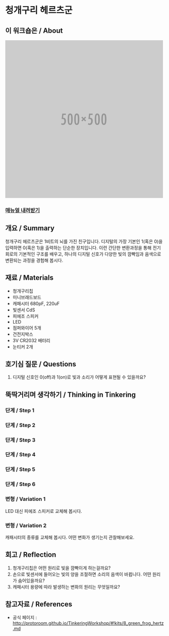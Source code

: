 # 청개구리 헤르츠군

## 이 워크숍은 / About
![Sketch Image](images/blank.png)

### [매뉴얼 내려받기](pdf/8_green_frog_hertz.pdf) 

## 개요 / Summary
청개구리 헤르츠군은 1비트의 뇌를 가진 친구입니다. 디지털의 가장 기본인 1(혹은 0)을 입력하면 0(혹은 1)을 출력하는 단순한 장치입니다. 이런 간단한 변환과정을 통해 전기회로의 기본적인 구조를 배우고, 하나의 디지털 신호가 다양한 빛의 깜빡임과 음색으로 변환되는 과정을 경험해 봅시다.


## 재료 / Materials

 * 청개구리칩
 * 미니브래드보드
 * 캐패시터 680pF, 220uF
 * 빛센서 CdS
 * 피에조 스피커
 * LED
 * 점퍼와이어 5개
 * 건전지박스
 * 3V CR2032 배터리
 * 눈티커 2개


## 호기심 질문 / Questions
 1. 디지털 신호인 0(off)과 1(on)로 빛과 소리가 어떻게 표현될 수 있을까요?


## 뚝딱거리며 생각하기 / Thinking in Tinkering

### 단계 / Step 1

### 단계 / Step 2

### 단계 / Step 3

### 단계 / Step 4

### 단계 / Step 5

### 단계 / Step 6


### 변형 / Variation 1
LED 대신 피에조 스피커로 교체해 봅시다.

### 변형 / Variation 2
캐패시터의 종류를 교체해 봅시다. 어떤 변화가 생기는지 관찰해보세요.


## 회고 / Reflection

 1. 청개구리칩은 어떤 원리로 빛을 깜빡이게 하는걸까요?
 1. 손으로 빛센서에 들어오는 빛의 양을 조절하면 소리의 음색이 바뀝니다. 어떤 원리가 숨어있을까요?
 1. 캐패시터 용량에 따라 발생하는 변화의 원리는 무엇일까요?

## 참고자료 / References
 * 공식 페이지 : http://protoroom.github.io/TinkeringWorkshop/#!kits/8_green_frog_hertz.md

